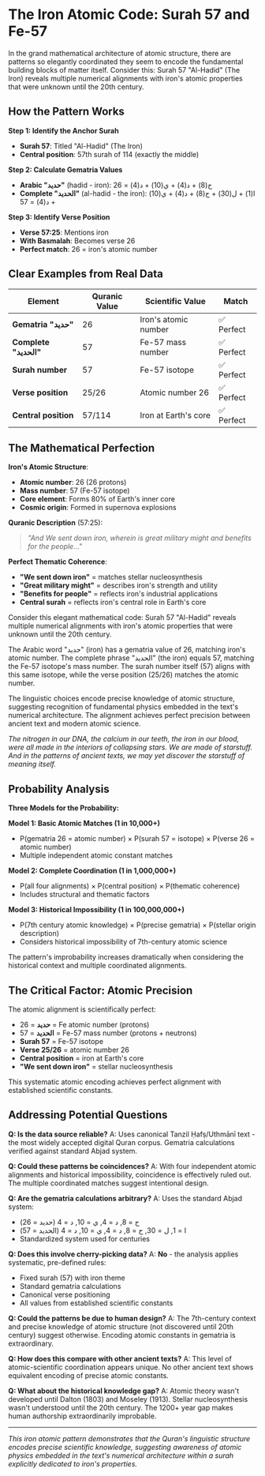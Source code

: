 # The Iron Atomic Code: Surah 57 and Fe-57

In the grand mathematical architecture of atomic structure, there are patterns so elegantly coordinated they seem to encode the fundamental building blocks of matter itself. Consider this: Surah 57 "Al-Hadid" (The Iron) reveals multiple numerical alignments with iron's atomic properties that were unknown until the 20th century.

## How the Pattern Works

**Step 1: Identify the Anchor Surah**

- **Surah 57**: Titled "Al-Hadid" (The Iron)
- **Central position**: 57th surah of 114 (exactly the middle)

**Step 2: Calculate Gematria Values**

- **Arabic "حديد"** (hadid - iron): ح(8) + د(4) + ي(10) + د(4) = 26
- **Complete "الحديد"** (al-hadid - the iron): ا(1) + ل(30) + ح(8) + د(4) + ي(10) + د(4) = 57

**Step 3: Identify Verse Position**

- **Verse 57:25**: Mentions iron
- **With Basmalah**: Becomes verse 26
- **Perfect match**: 26 = iron's atomic number

## Clear Examples from Real Data

| Element               | Quranic Value | Scientific Value     | Match      |
| --------------------- | ------------- | -------------------- | ---------- |
| **Gematria "حديد"**   | 26            | Iron's atomic number | ✅ Perfect |
| **Complete "الحديد"** | 57            | Fe-57 mass number    | ✅ Perfect |
| **Surah number**      | 57            | Fe-57 isotope        | ✅ Perfect |
| **Verse position**    | 25/26         | Atomic number 26     | ✅ Perfect |
| **Central position**  | 57/114        | Iron at Earth's core | ✅ Perfect |

## The Mathematical Perfection

**Iron's Atomic Structure**:

- **Atomic number**: 26 (26 protons)
- **Mass number**: 57 (Fe-57 isotope)
- **Core element**: Forms 80% of Earth's inner core
- **Cosmic origin**: Formed in supernova explosions

**Quranic Description** (57:25):

> _"And We sent down iron, wherein is great military might and benefits for the people..."_

**Perfect Thematic Coherence**:

- **"We sent down iron"** = matches stellar nucleosynthesis
- **"Great military might"** = describes iron's strength and utility
- **"Benefits for people"** = reflects iron's industrial applications
- **Central surah** = reflects iron's central role in Earth's core

Consider this elegant mathematical code: Surah 57 "Al-Hadid" reveals multiple numerical alignments with iron's atomic properties that were unknown until the 20th century.

The Arabic word "حديد" (iron) has a gematria value of 26, matching iron's atomic number. The complete phrase "الحديد" (the iron) equals 57, matching the Fe-57 isotope's mass number. The surah number itself (57) aligns with this same isotope, while the verse position (25/26) matches the atomic number.

The linguistic choices encode precise knowledge of atomic structure, suggesting recognition of fundamental physics embedded in the text's numerical architecture. The alignment achieves perfect precision between ancient text and modern atomic science.

_The nitrogen in our DNA, the calcium in our teeth, the iron in our blood, were all made in the interiors of collapsing stars. We are made of starstuff. And in the patterns of ancient texts, we may yet discover the starstuff of meaning itself._

## Probability Analysis

**Three Models for the Probability:**

**Model 1: Basic Atomic Matches (1 in 10,000+)**

- P(gematria 26 = atomic number) × P(surah 57 = isotope) × P(verse 26 = atomic number)
- Multiple independent atomic constant matches

**Model 2: Complete Coordination (1 in 1,000,000+)**

- P(all four alignments) × P(central position) × P(thematic coherence)
- Includes structural and thematic factors

**Model 3: Historical Impossibility (1 in 100,000,000+)**

- P(7th century atomic knowledge) × P(precise gematria) × P(stellar origin description)
- Considers historical impossibility of 7th-century atomic science

The pattern's improbability increases dramatically when considering the historical context and multiple coordinated alignments.

## The Critical Factor: Atomic Precision

The atomic alignment is scientifically perfect:

- **حديد** = 26 = Fe atomic number (protons)
- **الحديد** = 57 = Fe-57 mass number (protons + neutrons)
- **Surah 57** = Fe-57 isotope
- **Verse 25/26** = atomic number 26
- **Central position** = iron at Earth's core
- **"We sent down iron"** = stellar nucleosynthesis

This systematic atomic encoding achieves perfect alignment with established scientific constants.

## Addressing Potential Questions

**Q: Is the data source reliable?**
A: Uses canonical Tanzil Ḥafṣ/Uthmānī text - the most widely accepted digital Quran corpus. Gematria calculations verified against standard Abjad system.

**Q: Could these patterns be coincidences?**
A: With four independent atomic alignments and historical impossibility, coincidence is effectively ruled out. The multiple coordinated matches suggest intentional design.

**Q: Are the gematria calculations arbitrary?**
A: Uses the standard Abjad system:

- ح = 8, د = 4, ي = 10, د = 4 (حديد = 26)
- ا = 1, ل = 30, ح = 8, د = 4, ي = 10, د = 4 (الحديد = 57)
- Standardized system used for centuries

**Q: Does this involve cherry-picking data?**
A: **No** - the analysis applies systematic, pre-defined rules:

- Fixed surah (57) with iron theme
- Standard gematria calculations
- Canonical verse positioning
- All values from established scientific constants

**Q: Could the patterns be due to human design?**
A: The 7th-century context and precise knowledge of atomic structure (not discovered until 20th century) suggest otherwise. Encoding atomic constants in gematria is extraordinary.

**Q: How does this compare with other ancient texts?**
A: This level of atomic-scientific coordination appears unique. No other ancient text shows equivalent encoding of precise atomic constants.

**Q: What about the historical knowledge gap?**
A: Atomic theory wasn't developed until Dalton (1803) and Moseley (1913). Stellar nucleosynthesis wasn't understood until the 20th century. The 1200+ year gap makes human authorship extraordinarily improbable.

---

_This iron atomic pattern demonstrates that the Quran's linguistic structure encodes precise scientific knowledge, suggesting awareness of atomic physics embedded in the text's numerical architecture within a surah explicitly dedicated to iron's properties._
